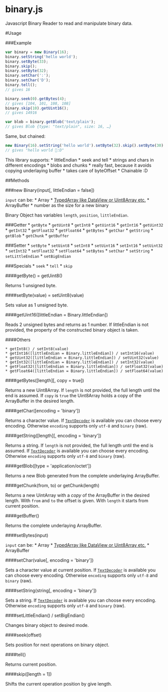 binary.js
=========

Javascript Binary Reader to read and manipulate binary data.

#Usage

###Example

```javascript
var binary = new Binary(16);
binary.setString('hello world');
binary.setByte(33);
binary.skip();
binary.setByte(32);
binary.setChar(':');
binary.setChar('D');
binary.tell();
// gives 16

binary.seek(0).getBytes(4);
// gives [104, 101, 108, 108]
binary.skip(10).getUint16();
// gives 14916

var blob = binary.getBlob('text/plain');
// gives Blob {type: "text/plain", size: 16, …}
```

Same, but chained:

```javascript
new Binary(16).setString('hello world').setByte(32).skip().setByte(30).setChar(':').setChar('D').seek(0).getString();
// gives "hello world  :D"
```

This library supports:
	* littleEndian
	* seek and tell
	* strings and chars in different encodings
	* blobs and chunks
	* really fast, because it avoids copying underlaying buffer
	* takes care of byteOffset
	* Chainable :D

##Methods

###new Binary(input[, littleEndian = false])

`input` can be:
	* Array
	* [TypedArray like DataView or Uint8Array etc.](https://developer.mozilla.org/en-US/docs/Web/JavaScript/Typed_arrays)
	* ArrayBuffer
	* number as the size for a new binary
	
Binary Object has variables `length`, `position`, `littleEndian`.

###Getter
	* `getByte`
	* `getUint8`
	* `getInt8`
	* `getUint16`
	* `getInt16`
	* `getUint32`
	* `getInt32`
	* `getFloat32`
	* `getFloat64`
	* `getBytes`
	* `getChar`
	* `getString`
	* `getBlob`
	* `getChunk`
	* `getBuffer`

###Setter
	* `setByte`
	* `setUint8`
	* `setInt8`
	* `setUint16`
	* `setInt16`
	* `setUint32`
	* `setInt32`
	* `setFloat32`
	* `setFloat64`
	* `setBytes`
	* `setChar`
	* `setString`
	* `setLittleEndian`
	* `setBigEndian`

###Specials
	* `seek`
	* `tell`
	* `skip`

####getByte() = getUint8()

Returns 1 unsigned byte.

####setByte(value) = setUint8(value)

Sets value as 1 unsigned byte.

####getUint16([littleEndian = Binary.littleEndian])

Reads 2 unsigned bytes and returns as 1 number.
If littleEndian is not provided, the property of the constructed binary object is taken.

####Others

	* getInt8() / setInt8(value) 
	* getInt16([littleEndian = Binary.littleEndian]) / setInt16(value) 
	* getUint32([littleEndian = Binary.littleEndian]) / setUint32(value) 
	* getInt32([littleEndian = Binary.littleEndian]) / setInt32(value) 
	* getFloat32([littleEndian = Binary.littleEndian]) / setFloat32(value) 
	* getFloat64([littleEndian = Binary.littleEndian]) / setFloat64(value)

####getBytes([length][, copy = true])

Returns a new Uint8Array.
If `length` is not provided, the full length until the end is assumed.
If `copy` is `true` the Uint8Array holds a copy of the ArrayBuffer in the desired length.

####getChar([encoding = 'binary'])

Returns a character value.
If [`TextDecoder`](https://developer.mozilla.org/en-US/docs/Web/API/TextDecoder) is available you can choose every encoding.
Otherwise `encoding` supports only `utf-8` and `binary` (raw). 

####getString([length][, encoding = 'binary'])

Returns a string.
If `length` is not provided, the full length until the end is assumed.
If [`TextDecoder`](https://developer.mozilla.org/en-US/docs/Web/API/TextDecoder) is available you can choose every encoding.
Otherwise `encoding` supports only `utf-8` and `binary` (raw). 

####getBlob([type = 'application/octet'])

Returns a new Blob generated from the complete underlaying ArrayBuffer.

####getChunk(from, to) or getChunk(length)

Returns a new UintArray with a *copy* of the ArrayBuffer in the desired length.
With `from` and `to` the offset is given. With `length` it starts from current position.

####getBuffer()

Returns the complete underlaying ArrayBuffer.

####setBytes(input)

`input` can be:
	* Array
	* [TypedArray like DataView or Uint8Array etc.](https://developer.mozilla.org/en-US/docs/Web/JavaScript/Typed_arrays)
	* ArrayBuffer

####setChar(value[, encoding = 'binary'])

Sets a character value at current position.
If [`TextDecoder`](https://developer.mozilla.org/en-US/docs/Web/API/TextDecoder) is available you can choose every encoding.
Otherwise `encoding` supports only `utf-8` and `binary` (raw).

####setString(string[, encoding = 'binary'])

Sets a string.
If [`TextDecoder`](https://developer.mozilla.org/en-US/docs/Web/API/TextDecoder) is available you can choose every encoding.
Otherwise `encoding` supports only `utf-8` and `binary` (raw).

####setLittleEndian() / setBigEndian()

Changes binary object to desired mode.

####seek(offset)

Sets position for next operations on binary object.

####tell()

Returns current position.

####skip([length = 1])

Shifts the current operation position by give length.
